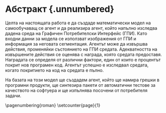 # Абстракт {.unnumbered}

Целта на настоящата работа е да създаде математически модел на самообучаващ се агент и да реализира агент, който напълно изследва дадена среда на Графичен Потребителски Интерфейс (ГПИ). Като входни данни за модела се използват изображения от ГПИ и информация за неговата сегментация. Агентът може да извършва действия, променяйки състоянието на ГПИ средата. Адекватността на извършените действия се оценява с награда, която средата предоставя. Наградата се определя от различни фактори, един от които е процентът покрит нов програмен код. Агентът успешно е изследвал средата, когато покритието на код на средата е пълно.

На базата на този модел ще създадем агент, който ще намира грешки в програмни продукти, ще синтезира пакети от автоматични тестове за качеството на софтуера и ще изпълнява посочени от потребителя задачи.

\pagenumbering{roman}
\setcounter{page}{1}
